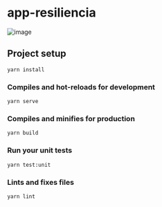 # app-resiliencia

![image](https://user-images.githubusercontent.com/47605309/155584050-fe6039f7-2616-4fab-9403-ba7b7743d8f4.png)


## Project setup
```
yarn install
```

### Compiles and hot-reloads for development
```
yarn serve
```

### Compiles and minifies for production
```
yarn build
```

### Run your unit tests
```
yarn test:unit
```

### Lints and fixes files
```
yarn lint
```
